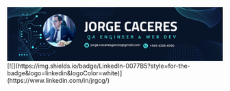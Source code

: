<div id="header" align="center">
  <img decoding="async" src="https://github.com/JorgCaceres/JorgCaceres/blob/main/Navy%20Blue%20Geometric%20Technology%20LinkedIn%20Banner.png" width="800"/>
</div>
[![](https://img.shields.io/badge/LinkedIn-0077B5?style=for-the-badge&logo=linkedin&logoColor=white)](https://www.linkedin.com/in/jrgcg/)

<div id="badges" align="center">
<img decoding="async" src="https://visitor-badge-reloaded.herokuapp.com/badge?page_id=JorgCaceres.JorgCaceres&color=blueviolet" alt=""/>

<!--
**JorgCaceres/JorgCaceres** is a ✨ _special_ ✨ repository because its `README.md` (this file) appears on your GitHub profile.

Here are some ideas to get you started:

- 🔭 I’m currently working on ...
- 🌱 I’m currently learning ...
- 👯 I’m looking to collaborate on ...
- 🤔 I’m looking for help with ...
- 💬 Ask me about ...
- 📫 How to reach me: ...
- 😄 Pronouns: ...
- ⚡ Fun fact: ...
-->
